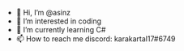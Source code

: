 - 👋 Hi, I’m @asinz
- 👀 I’m interested in coding 
- 🌱 I’m currently learning C#
- 📫 How to reach me discord: karakartal17#6749

<!---
asinz/asinz is a ✨ special ✨ repository because its `README.md` (this file) appears on your GitHub profile.
You can click the Preview link to take a look at your changes.
--->
